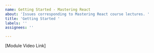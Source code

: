 ```yaml
---
name: Getting Started - Mastering React
about: 'Issues corresponding to Mastering React course lectures. '
title: 'Getting Started '
labels: ''
assignees: ''

---
```


[Module Video Link]
